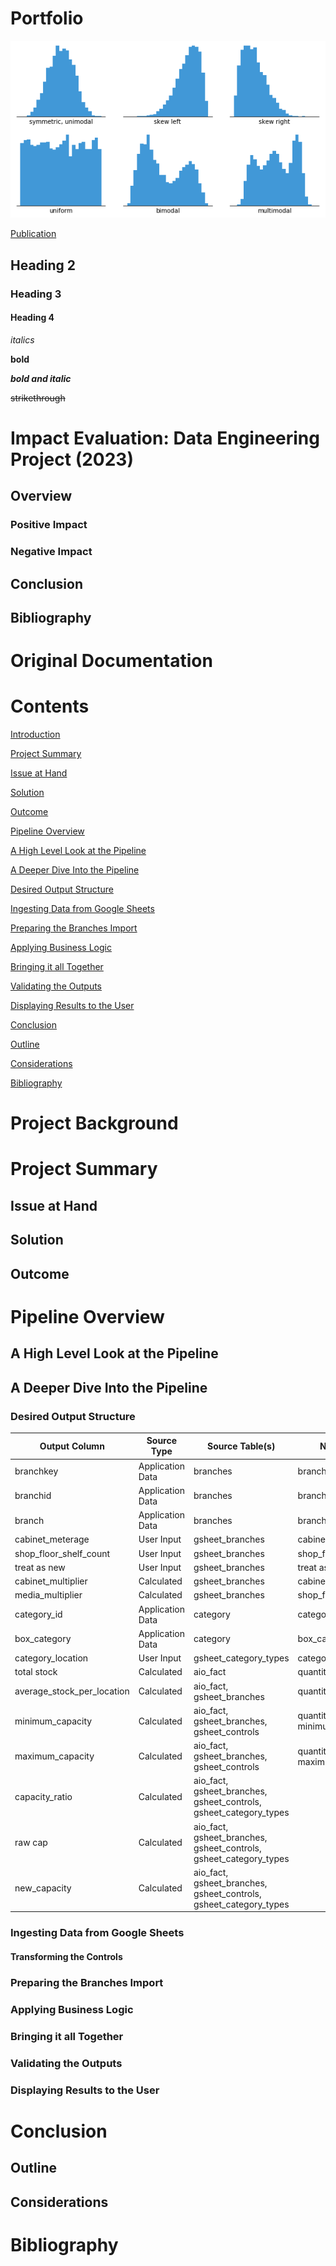 # Portfolio

![histogram](assets/histogram.png)

[Publication](insert_URL_here)

## Heading 2

### Heading 3

#### Heading 4

*italics*

**bold**

**_bold and italic_**

~~strikethrough~~
# Impact Evaluation: Data Engineering Project (2023)


## Overview

### Positive Impact


### Negative Impact

## Conclusion


##  Bibliography


# Original Documentation

# Contents

[Introduction](#introduction)

[Project Summary](#project-summary)

[Issue at Hand](#issue-at-hand)

[Solution](#solution)

[Outcome](#outcome)

[Pipeline Overview](#pipeline-overview)

[A High Level Look at the Pipeline](#a-high-level-look-at-the-pipeline)

[A Deeper Dive Into the Pipeline](#_Toc124888952)

[Desired Output Structure](#desired-output-structure)

[Ingesting Data from Google Sheets](#ingesting-data-from-google-sheets)

[Preparing the Branches Import](#preparing-the-branches-import)

[Applying Business Logic](#applying-business-logic)

[Bringing it all Together](#bringing-it-all-together)

[Validating the Outputs](#validating-the-outputs)

[Displaying Results to the User](#displaying-results-to-the-user)

[Conclusion](#conclusion)

[Outline](#outline)

[Considerations](#considerations)

[Bibliography](#bibliography)


# Project Background


# Project Summary

## Issue at Hand



## Solution



## Outcome



# Pipeline Overview

## A High Level Look at the Pipeline

## A Deeper Dive Into the Pipeline

### Desired Output Structure



| Output Column              | Source Type      | Source Table(s)                                                   | Noteable Column(s)                    |
|----------------------------|------------------|-------------------------------------------------------------------|---------------------------------------|
| branchkey                  | Application Data | branches                                                          | branchkey                             |
| branchid                   | Application Data | branches                                                          | branchid                              |
| branch                     | Application Data | branches                                                          | branch_name                           |
| cabinet_meterage           | User Input       | gsheet_branches                                                   | cabinet_meterage                      |
| shop_floor_shelf_count     | User Input       | gsheet_branches                                                   | shop_floor_shelf_count                |
| treat as new               | User Input       | gsheet_branches                                                   | treat as new                          |
| cabinet_multiplier         | Calculated       | gsheet_branches                                                   | cabinet_meterage                      |
| media_multiplier           | Calculated       | gsheet_branches                                                   | shop_floor shelf_count                |
| category_id                | Application Data | category                                                          | category_id                           |
| box_category               | Application Data | category                                                          | box_category                          |
| category_location          | User Input       | gsheet_category_types                                             | category_location                     |
| total stock                | Calculated       | aio_fact                                                          | quantity                              |
| average_stock_per_location | Calculated       | aio_fact, gsheet_branches                                         | quantity                              |
| minimum_capacity           | Calculated       | aio_fact, gsheet_branches, gsheet_controls                        | quantity, minimum_capacity_percentage |
| maximum_capacity           | Calculated       | aio_fact, gsheet_branches, gsheet_controls                        | quantity, maximum_capacity_percentage |
| capacity_ratio             | Calculated       | aio_fact, gsheet_branches, gsheet_controls, gsheet_category_types |                                       |
| raw cap                    | Calculated       | aio_fact, gsheet_branches, gsheet_controls, gsheet_category_types |                                       |
| new_capacity               | Calculated       | aio_fact, gsheet_branches, gsheet_controls, gsheet_category_types |                                       |

### Ingesting Data from Google Sheets

#### Transforming the Controls



### Preparing the Branches Import


### Applying Business Logic



### Bringing it all Together



### Validating the Outputs



### Displaying Results to the User


# Conclusion

## Outline



## Considerations



#  Bibliography


